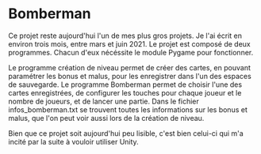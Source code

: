 # Bomberman

Ce projet reste aujourd'hui l'un de mes plus gros projets. Je l'ai écrit en environ trois mois, entre mars et juin 2021.
Le projet est composé de deux programmes. Chacun d'eux nécéssite le module Pygame pour fonctionner.

Le programme création de niveau permet de créer des cartes, en pouvant paramétrer les bonus et malus, pour les enregistrer dans l'un des espaces de sauvegarde.
Le programme Bomberman permet de choisir l'une des cartes enregistrées, de configurer les touches pour chaque joueur et le nombre de joueurs, et de lancer une partie.
Dans le fichier infos_bomberman.txt se trouvent toutes les informations sur les bonus et malus, que l'on peut voir aussi lors de la création de niveau.

Bien que ce projet soit aujourd'hui peu lisible, c'est bien celui-ci qui m'a incité par la suite à vouloir utiliser Unity.
